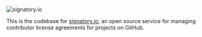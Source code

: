 ![signatory.io](https://raw.github.com/nikmd23/signatory/development/source/Signatory/Content/images/logo.png)

This is the codebase for [signatory.io](http://signatory.io), an open source service for managing contributor license agreements for projects on GitHub.
